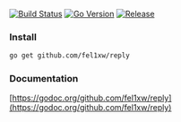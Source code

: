 [![Build Status](https://github.com/fel1xw/reply/workflows/Go/badge.svg)](https://github.com/fel1xw/reply/workflows/Go/badge.svg)
[![Go Version](https://img.shields.io/github/go-mod/go-version/fel1xw/reply)](https://img.shields.io/github/go-mod/go-version/fel1xw/reply)
[![Release](https://img.shields.io/github/v/tag/fel1xw/reply)](https://img.shields.io/github/v/tag/fel1xw/reply)

### Install

```bash
go get github.com/fel1xw/reply
```

### Documentation
[https://godoc.org/github.com/fel1xw/reply](https://godoc.org/github.com/fel1xw/reply)
